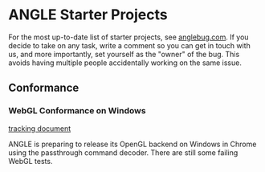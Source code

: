# ANGLE Starter Projects

For the most up-to-date list of starter projects, see
[anglebug.com](https://bugs.chromium.org/p/angleproject/issues/list?q=Hotlist%3DStarterBug).  If you
decide to take on any task, write a comment so you can get in touch with us, and more importantly,
set yourself as the "owner" of the bug.  This avoids having multiple people accidentally working on
the same issue.

## Conformance

### WebGL Conformance on Windows

[tracking document](https://docs.google.com/spreadsheets/d/1NQePFOdCKT1WKG2P4Qt8igLrLVy4U3vLOLvVWwbkllw/edit?usp=sharing)

ANGLE is preparing to release its OpenGL backend on Windows in Chrome using the passthrough command
decoder. There are still some failing WebGL tests.